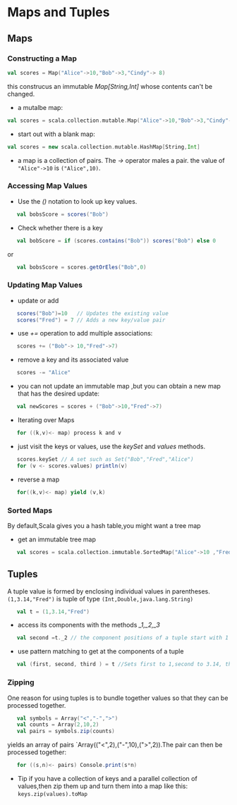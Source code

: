 # Maps and Tuples

## Maps

### Constructing a Map

```scala
val scores = Map("Alice"->10,"Bob"->3,"Cindy"-> 8)
```
this construcus an immutable *Map[String,Int]* whose contents can't be changed.
 
 - a mutalbe map:
 	
```scala
val scores = scala.collection.mutable.Map("Alice"->10,"Bob"->3,"Cindy"->8)
```
 	
 - start out with a blank map:
 	
```scala
val scores = new scala.collection.mutable.HashMap[String,Int]
```
 	
 - a map is a collection of pairs. The *->* operator males a pair. the value of `"Alice"->10` is `("Alice",10)`. 
 
 ### Accessing Map Values
 
 - Use the *()* notation to look up key values.
 
 ```scala
 	val bobsScore = scores("Bob")
 ```
 
 - Check whether there is a key
 
 ```scala
 	val bobScore = if (scores.contains("Bob")) scores("Bob") else 0
 ```
 
 or
 
 ```scala
 	val bobsScore = scores.getOrEles("Bob",0) 
 ```
 
 ### Updating Map Values
 
 - update or add 
 
 ```scala
 	scores("Bob")=10   // Updates the existing value
 	scores("Fred") = 7 // Adds a new key/value pair
 ```
 
 - use *+=* operation to add multiple associations: 
 
 ```scala
 	scores += ("Bob"-> 10,"Fred"->7)
 ```
 
 - remove a key and its associated value
 
 ```scala
 	scores -= "Alice"
 ```
 
 - you can not update an immutable map ,but you can obtain a new map that has the desired update:
 
 ```scala
 	val newScores = scores + ("Bob"->10,"Fred"->7)
 ```
 
 - Iterating over Maps
 
 ```scala
 	for ((k,v)<- map) process k and v
 ```
 	
 - just visit the keys or values, use the *keySet* and *values* methods.
 	
 ```scala
 	scores.keySet // A set such as Set("Bob","Fred","Alice")
 	for (v <- scores.values) println(v)
 ```
 	
 - reverse a map
 
 ```scala
 	for((k,v)<- map) yield (v,k)
 ```
 
 ### Sorted Maps
 
 By default,Scala gives you a hash table,you might want a tree map
 
 - get an immutable tree map
 
 ```scala
 	val scores = scala.collection.immutable.SortedMap("Alice"->10 ,"Fred"->7,"Bob" ->3,"Cindy"->8)
 ```
 
 ## Tuples
 
 A tuple value is formed by enclosing individual values in parentheses.`(1,3.14,"Fred")` is tuple of type `(Int,Double,java.lang.String)`
 
 ```scala
 	val t = (1,3.14,"Fred")
 ```
 
 - access its components with the methods *_1,_2,_3* 
 
 ```scala
 	val second =t._2 // the component positions of a tuple start with 1 ,not 0
 ```
 
 - use pattern matching to get at the components of a tuple
 
 ```scala
 	val (first, second, third ) = t //Sets first to 1,second to 3.14, third to "Fred"
 ```
 
 ### Zipping
 
 One reason for using tuples is to bundle together values so that they can be processed together.
 
 ```scala
 	val symbols = Array("<","-",">")
 	val counts = Array(2,10,2)
 	val pairs = symbols.zip(counts)
 ```
 yields an array of pairs `Array(("<",2),("-",10),(">",2)).The pair can then be processed together:
 
 ```scala
 	for ((s,n)<- pairs) Console.print(s*n)
 ```
 
 - Tip
 	if you have a collection of keys and a parallel collection of values,then zip them up and turn them into a map like this:
 	`keys.zip(values).toMap` 
  